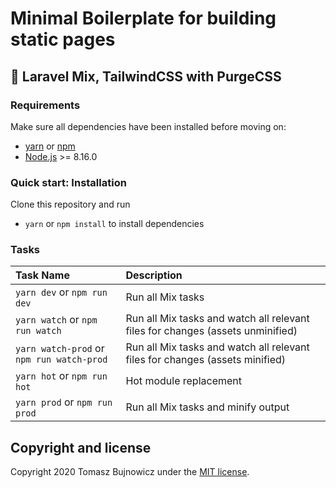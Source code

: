 # Minimal Boilerplate for building static pages

## 🚀 Laravel Mix, TailwindCSS with PurgeCSS

### Requirements
Make sure all dependencies have been installed before moving on:

* [yarn](https://yarnpkg.com/lang/en/) or [npm](https://www.npmjs.com/get-npm)
* [Node.js](https://nodejs.org/en/download/) >= 8.16.0

### Quick start: Installation
Clone this repository and run
- `yarn` or `npm install` to install dependencies

### Tasks
| Task Name | Description
| :------------- | :------------- |
| `yarn dev` or `npm run dev` | Run all Mix tasks
| `yarn watch` or `npm run watch` | Run all Mix tasks and watch all relevant files for changes (assets unminified)
| `yarn watch-prod` or `npm run watch-prod` | Run all Mix tasks and watch all relevant files for changes (assets minified)
| `yarn hot` or `npm run hot` | Hot module replacement
| `yarn prod` or `npm run prod` | Run all Mix tasks and minify output

## Copyright and license

Copyright 2020 Tomasz Bujnowicz under the [MIT license](http://opensource.org/licenses/MIT).
